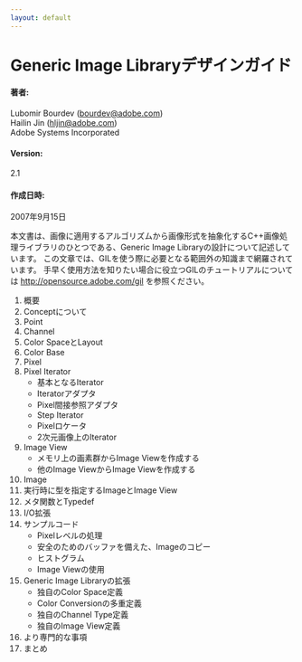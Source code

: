 ```yaml
---
layout: default
---
```


<!-- Copyright 2014 Hiroaki Nishihara

     Distributed under the Boost Software License, Version 1.0.
     (See accompanying file LICENSE_1_0.txt or copy at
     http://www.boost.org/LICENSE_1_0.txt)
-->

<!-- Copyright 2008 Lubomir Bourdev and Hailin Jin

     Distributed under the Boost Software License, Version 1.0.
     (See accompanying file LICENSE_1_0.txt or copy at
     http://www.boost.org/LICENSE_1_0.txt)
-->

<!--
    Copyright 2005-2007 Adobe Systems Incorporated
    Distributed under the MIT License (see accompanying file LICENSE_1_0_0.txt
    or a copy at http://stlab.adobe.com/licenses.html)

    Some files are held under additional license.
    Please see "http://stlab.adobe.com/licenses.html" for more information.
-->


# Generic Image Libraryデザインガイド

#### 著者:
Lubomir Bourdev (<bourdev@adobe.com>)  
Hailin Jin (<hljin@adobe.com>)  
Adobe Systems Incorporated

#### Version:
2.1

#### 作成日時:
2007年9月15日  

<!--
This document describes the design of the Generic Image Library,
a C++ image-processing library that abstracts image representation from algorithms on images.
It covers more than you need to know for a causal use of GIL.
You can find a quick, jump-start GIL tutorial on the main GIL page at http://opensource.adobe.com/gil
-->

本文書は、画像に適用するアルゴリズムから画像形式を抽象化するC++画像処理ライブラリのひとつである、Generic Image Libraryの設計について記述しています。
この文章では、GILを使う際に必要となる範囲外の知識まで網羅されています。
手早く使用方法を知りたい場合に役立つGILのチュートリアルについては <http://opensource.adobe.com/gil> を参照ください。

<!--
1. Overview
2. About Concepts
3. Point
4. Channel
5. Color Space and Layout
6. Color Base
7. Pixel
8. Pixel Iterator
    * Fundamental Iterator
    * Iterator Adaptor
    * Pixel Dereference Adaptor
    * Step Iterator
    * Pixel Locator
    * Iterator over 2D Image
9. Image View
    * Creating Views from Raw Pixels
    * Creating Image Views from Other Image Views
10. Image
11. Run-time specified Images and Image Views
12. Useful Metafunctions and Typedefs
13. I/O Extension
14. Sample Code
    * Pixel-level Sample Code
    * Creating a Copy of an Image with a Safe Buffer  
    * Histogram  
    * Using Image Views  
15. Extending the Generic Image Library
    * Defining New Color Spaces
    * Overloading Color Conversion
    * Defining New Channel Types
    * Defining New Image Views
16. Technicalities
17. Conclusion
-->

1. 概要
2. Conceptについて
3. Point
4. Channel
5. Color SpaceとLayout
6. Color Base
7. Pixel
8. Pixel Iterator  
    * 基本となるIterator
    * Iteratorアダプタ
    * Pixel間接参照アダプタ
    * Step Iterator
    * Pixelロケータ
    * 2次元画像上のIterator  
9. Image View  
    * メモリ上の画素群からImage Viewを作成する
    * 他のImage ViewからImage Viewを作成する
10. Image
11. 実行時に型を指定するImageとImage View
12. メタ関数とTypedef
13. I/O拡張
14. サンプルコード
    * Pixelレベルの処理
    * 安全のためのバッファを備えた、Imageのコピー
    * ヒストグラム
    * Image Viewの使用  
15. Generic Image Libraryの拡張  
    * 独自のColor Space定義  
    * Color Conversionの多重定義  
    * 独自のChannel Type定義  
    * 独自のImage View定義  
16. より専門的な事項
17. まとめ
